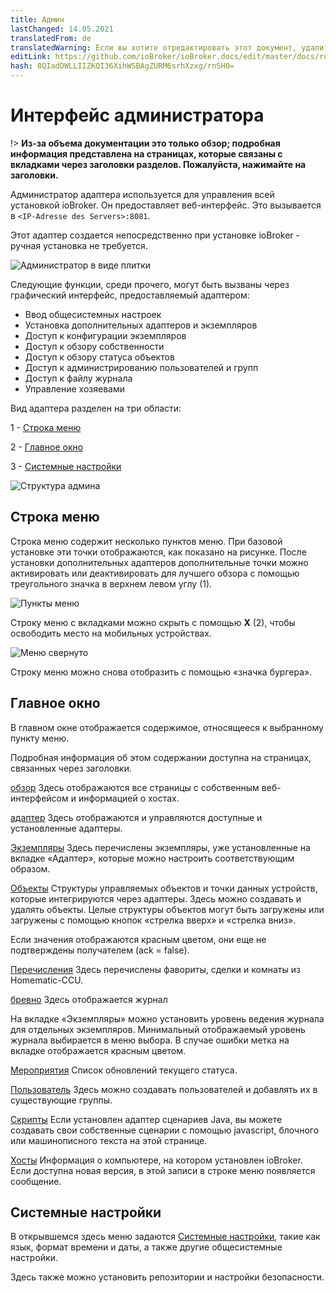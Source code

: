 ```yaml
---
title: Админ
lastChanged: 14.05.2021
translatedFrom: de
translatedWarning: Если вы хотите отредактировать этот документ, удалите поле «translationFrom», в противном случае этот документ будет снова автоматически переведен
editLink: https://github.com/ioBroker/ioBroker.docs/edit/master/docs/ru/admin/README.md
hash: 8QIadDWLLIIZKQI36XihWSBAgZURM6srhXzxg/rnSH0=
---
```

# Интерфейс администратора
!> **Из-за объема документации это только обзор; подробная информация представлена на страницах, которые связаны с вкладками через заголовки разделов. Пожалуйста, нажимайте на заголовки.**

Администратор адаптера используется для управления всей установкой ioBroker.
Он предоставляет веб-интерфейс. Это вызывается в ``<IP-Adresse des Servers>:8081``.

Этот адаптер создается непосредственно при установке ioBroker - ручная установка не требуется.

![Администратор в виде плитки](../../de/admin/media/ADMIN_Adapter_Kachel.png)

Следующие функции, среди прочего, могут быть вызваны через графический интерфейс, предоставляемый адаптером:

* Ввод общесистемных настроек
* Установка дополнительных адаптеров и экземпляров
* Доступ к конфигурации экземпляров
* Доступ к обзору собственности
* Доступ к обзору статуса объектов
* Доступ к администрированию пользователей и групп
* Доступ к файлу журнала
* Управление хозяевами

Вид адаптера разделен на три области:

1 - [Строка меню](#menüleiste)

2 - [Главное окно](#das-hauptfenster)

3 - [Системные настройки](#systemeinstellungen)

![Структура админа](../../de/admin/media/ADMIN_Screen_numbers.png)

## Строка меню
Строка меню содержит несколько пунктов меню. При базовой установке эти точки отображаются, как показано на рисунке. После установки дополнительных адаптеров дополнительные точки можно активировать или деактивировать для лучшего обзора с помощью треугольного значка в верхнем левом углу (1).

![Пункты меню](../../de/admin/media/ADMIN_Screen01_menuitems_numbers.png)

Строку меню с вкладками можно скрыть с помощью **X** (2), чтобы освободить место на мобильных устройствах.

![Меню свернуто](../../de/admin/media/ADMIN_Screen01_menucollapsed.png)

Строку меню можно снова отобразить с помощью «значка бургера».

## Главное окно
В главном окне отображается содержимое, относящееся к выбранному пункту меню.

Подробная информация об этом содержании доступна на страницах, связанных через заголовки.

[обзор](https://www.iobroker.net/#de/documentation/admin/overview.md) Здесь отображаются все страницы с собственным веб-интерфейсом и информацией о хостах.

[адаптер](https://www.iobroker.net/#de/documentation/admin/adapter.md) Здесь отображаются и управляются доступные и установленные адаптеры.

[Экземпляры](https://www.iobroker.net/#de/documentation/admin/instances.md) Здесь перечислены экземпляры, уже установленные на вкладке «Адаптер», которые можно настроить соответствующим образом.

[Объекты](https://www.iobroker.net/#de/documentation/admin/objects.md) Структуры управляемых объектов и точки данных устройств, которые интегрируются через адаптеры. Здесь можно создавать и удалять объекты. Целые структуры объектов могут быть загружены или загружены с помощью кнопок «стрелка вверх» и «стрелка вниз».

Если значения отображаются красным цветом, они еще не подтверждены получателем (ack = false).

[Перечисления](https://www.iobroker.net/#de/documentation/admin/enums.md) Здесь перечислены фавориты, сделки и комнаты из Homematic-CCU.

[бревно](https://www.iobroker.net/#de/documentation/admin/log.md) Здесь отображается журнал

На вкладке «Экземпляры» можно установить уровень ведения журнала для отдельных экземпляров. Минимальный отображаемый уровень журнала выбирается в меню выбора. В случае ошибки метка на вкладке отображается красным цветом.

[Мероприятия](https://www.iobroker.net/#de/documentation/admin/events.md) Список обновлений текущего статуса.

[Пользователь](https://www.iobroker.net/#de/documentation/admin/users.md) Здесь можно создавать пользователей и добавлять их в существующие группы.

[Скрипты](scripts.md) Если установлен адаптер сценариев Java, вы можете создавать свои собственные сценарии с помощью javascript, блочного или машинописного текста на этой странице.

[Хосты](https://www.iobroker.net/#de/documentation/admin/hosts.md) Информация о компьютере, на котором установлен ioBroker. Если доступна новая версия, в этой записи в строке меню появляется сообщение.

## Системные настройки
В открывшемся здесь меню задаются [Системные настройки](https://www.iobroker.net/#de/documentation/admin/settings.md), такие как язык, формат времени и даты, а также другие общесистемные настройки.

Здесь также можно установить репозитории и настройки безопасности.

[Übersicht]: https://www.iobroker.net/#de/documentation/admin/overview.md

[Adapter]: https://www.iobroker.net/#de/documentation/admin/adapter.md

[Instanzen]: https://www.iobroker.net/#de/documentation/admin/instances.md

[Objekte]: https://www.iobroker.net/#de/documentation/admin/objects.md

[Aufzählungen]: https://www.iobroker.net/#de/documentation/admin/enums.md

[Log]: https://www.iobroker.net/#de/documentation/admin/log.md

[Ereignisse]: https://www.iobroker.net/#de/documentation/admin/events.md

[Benutzer]: https://www.iobroker.net/#de/documentation/admin/users.md

[Hosts]: https://www.iobroker.net/#de/documentation/admin/hosts.md

[Systemeinstellungen]: https://www.iobroker.net/#de/documentation/admin/settings.md